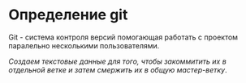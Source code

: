 # Определение git

Git - система контроля версий помогающая работать с проектом паралельно несколькими пользователями.

*Создаем текстовые данные для того, чтобы закоммитить их в отдельной ветке и затем смержить их в общую мастер-ветку*.